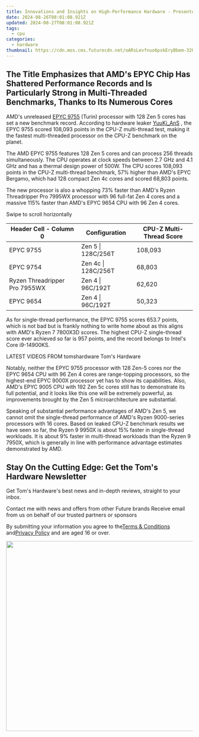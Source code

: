 ```yaml
---
title: Innovations and Insights on High-Performance Hardware - Presented by Tom's Tech Blog
date: 2024-08-26T08:01:08.921Z
updated: 2024-08-27T08:01:08.921Z
tags:
  - cpu
categories:
  - hardware
thumbnail: https://cdn.mos.cms.futurecdn.net/oARsLevfnuo6pskEryBbem-320-80.jpg
---
```


## The Title Emphasizes that AMD's EPYC Chip Has Shattered Performance Records and Is Particularly Strong in Multi-Threaded Benchmarks, Thanks to Its Numerous Cores

AMD's unreleased [EPYC 9755](https://www.tomshardware.com/pc-components/cpus/amd-announces-3nm-epyc-turin-launching-with-192-cores-and-384-threads-in-second-half-of-2024-54x-faster-than-intel-xeon-in-ai-workload) (Turin) processor with 128 Zen 5 cores has set a new benchmark record. According to hardware leaker [YuuKi_AnS](https://x.com/yuuki%5Fans/status/1816185684753015066) , the EPYC 9755 scored 108,093 points in the CPU-Z multi-thread test, making it the fastest multi-threaded processor on the CPU-Z benchmark on the planet.

 The AMD EPYC 9755 features 128 Zen 5 cores and can process 256 threads simultaneously. The CPU operates at clock speeds between 2.7 GHz and 4.1 GHz and has a thermal design power of 500W. The CPU scores 108,093 points in the CPU-Z multi-thread benchmark, 57% higher than AMD's EPYC Bergamo, which had 128 compact Zen 4c cores and scored 68,803 points.

 The new processor is also a whopping 73% faster than AMD's Ryzen Threadripper Pro 7995WX processor with 96 full-fat Zen 4 cores and a massive 115% faster than AMD's EPYC 9654 CPU with 96 Zen 4 cores.

 Swipe to scroll horizontally

| Header Cell - Column 0        | Configuration       | CPU-Z Multi-Thread Score |
| ----------------------------- | ------------------- | ------------------------ |
| EPYC 9755                     | Zen 5 \| 128C/256T  | 108,093                  |
| EPYC 9754                     | Zen 4c \| 128C/256T | 68,803                   |
| Ryzen Threadripper Pro 7955WX | Zen 4 \| 96C/192T   | 62,620                   |
| EPYC 9654                     | Zen 4 \| 96C/192T   | 50,323                   |

 As for single-thread performance, the EPYC 9755 scores 653.7 points, which is not bad but is frankly nothing to write home about as this aligns with AMD's Ryzen 7 7800X3D scores. The highest CPU-Z single-thread score ever achieved so far is 957 points, and the record belongs to Intel's Core i9-14900KS.

 LATEST VIDEOS FROM tomshardware Tom's Hardware

 Notably, neither the EPYC 9755 processor with 128 Zen-5 cores nor the EPYC 9654 CPU with 96 Zen 4 cores are range-topping processors, so the highest-end EPYC 9000X processor yet has to show its capabilities. Also, AMD's EPYC 9005 CPU with 192 Zen 5c cores still has to demonstrate its full potential, and it looks like this one will be extremely powerful, as improvements brought by the Zen 5 microarchitecture are substantial.

 Speaking of substantial performance advantages of AMD's Zen 5, we cannot omit the single-thread performance of AMD's Ryzen 9000-series processors with 16 cores. Based on leaked CPU-Z benchmark results we have seen so far, the Ryzen 9 9950X is about 15% faster in single-thread workloads. It is about 9% faster in multi-thread workloads than the Ryzen 9 7950X, which is generally in line with performance advantage estimates demonstrated by AMD.

## Stay On the Cutting Edge: Get the Tom's Hardware Newsletter

 Get Tom's Hardware's best news and in-depth reviews, straight to your inbox.

 Contact me with news and offers from other Future brands  Receive email from us on behalf of our trusted partners or sponsors

 By submitting your information you agree to the[Terms & Conditions](https://futureplc.com/terms-conditions/) and[Privacy Policy](https://futureplc.com/privacy-policy/) and are aged 16 or over.


<ins class="adsbygoogle"
     style="display:block"
     data-ad-format="autorelaxed"
     data-ad-client="ca-pub-7571918770474297"
     data-ad-slot="1223367746"></ins>



<ins class="adsbygoogle"
     style="display:block"
     data-ad-client="ca-pub-7571918770474297"
     data-ad-slot="8358498916"
     data-ad-format="auto"
     data-full-width-responsive="true"></ins>



<!-- affiliate ads begin -->
<a href="https://ephamedtechinc.pxf.io/c/5597632/2095369/26400" target="_top" id="2095369"><img src="//a.impactradius-go.com/display-ad/26400-2095369" border="0" alt="" width="1024" height="512"/></a><img height="0" width="0" src="https://imp.pxf.io/i/5597632/2095369/26400" style="position:absolute;visibility:hidden;" border="0" />
<!-- affiliate ads end -->
